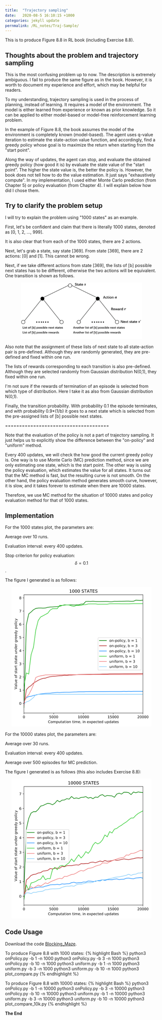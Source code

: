 ```yaml
---
title:  "Trajectory sampling"
date:   2020-08-5 16:10:15 +1000
categories: jekyll update
pernmalink: /RL_notes/Traj-Sample/
---
```

This is to produce Figure 8.8 in RL book (including Exercise 8.8).

## **Thoughts about the problem and trajectory sampling**

This is the most confusing problem up to now. The description is extremely ambiguous. I fail to produce the same figure as in the book. However, it is worth to document my experience and effort, which may be helpful for readers.

To my understanding, trajectory sampling is used in the process of planning, instead of learning. It requires a model of the environment. The model is either learned from experience or known as prior knowledge. So it can be applied to either model-based or model-free reinforcement learning problem.

In the example of Figure 8.8, the book assumes the model of the environment is completely known (model-based). The agent uses q-value iteration to estimate the state-action value function, and accordingly, find a greedy policy whose goal is to maximize the return when starting from the "start point".

Along the way of updates, the agent can stop, and evaluate the obtained greedy policy (how good it is) by evaluate the state value of the "start point". The higher the state value is, the better the policy is. However, the book does not tell how to do the value estimation. It just says "exhaustively compute". In my implementation, I used either Monte Carlo prediction (from Chapter 5) or policy evaluation (from Chapter 4). I will explain below how did I chose them.

## **Try to clarify the problem setup**

I will try to explain the problem using "1000 states" as an example.

First, let's be confident and claim that there is literally 1000 states, denoted as [0, 1, 2, ..., 999].

It is also clear that from each of the 1000 states, there are 2 actions.

Next, let's grab a state, say state [369]. From state [369], there are 2 actions: [0] and [1]. This cannot be wrong.

Next, if we take different actions from state [369], the lists of [b] possible next states has to be different, otherwise the two actions will be equivalent. One transition is shown as follows.

<div style="text-align:center"><img src="/files/Chapter8/Traj_sampling/TS_p1.png" alt="drawing" width="400"/></div>


Also note that the assignment of these lists of next state to all state-action pair is pre-defined. Although they are randomly generated, they are pre-defined and fixed within one run.

The lists of rewards corresponding to each transition is also pre-defined. Although they are selected randomly from Gaussian distribution N(0,1), they fixed within one run.

I'm not sure if the rewards of termination of an episode is selected from which type of distribution. Here I take it as also from Gaussian distribution N(0,1).

Finally, the transition probability. With probability 0.1 the episode terminates, and with probability 0.9*(1/b) it goes to a next state which is selected from the pre-assigned lists of [b] possible next states.

=====================================

Note that the evaluation of the policy is not a part of trajectory sampling. It just helps us to explicitly show the difference between the "on-policy" and "uniform" method.

Every 400 updates, we will check the how good the current greedy policy is. One way is to use Monte Carlo (MC) prediction method, since we are only estimating one state, which is the start point. The other way is using the policy evaluation, which estimates the value for all states. It turns out that the MC method is fast, but the resulting curve is not smooth. On the other hand, the policy evaluation method generates smooth curve, however, it is slow, and it takes forever to estimate when there are 10000 states.

Therefore, we use MC method for the situation of 10000 states and policy evaluation method for that of 1000 states.


## **Implementation**

For the 1000 states plot, the parameters are:

Average over 10 runs.

Evaluation interval: every 400 updates.

Stop criterion for policy evaluation: $$\delta = 0.1$$.

The figure I generated is as follows:

<div style="text-align:center"><img src="/files/Chapter8/Traj_sampling/compare_1000.svg" alt="drawing" width="460"/></div>



For the 10000 states plot, the parameters are:

Average over 30 runs.

Evaluation interval: every 400 updates.

Average over 500 episodes for MC prediction.

The figure I generated is as follows (this also includes Exercise 8.8):

<div style="text-align:center"><img src="/files/Chapter8/Traj_sampling/compare_10000.svg" alt="drawing" width="460"/></div>




## **Code Usage**

Download the code [Blocking_Maze](https://github.com/liCCcccs/Reinforcement-Learning-Book-Reproduce/tree/master/Chapter8/Trajectory_Sampling).

To produce Figure 8.8 with 1000 states:
{% highlight Bash %}
python3 onPolicy.py -b 1 -n 1000
python3 onPolicy.py -b 3 -n 1000
python3 onPolicy.py -b 10 -n 1000
python3 uniform.py -b 1 -n 1000
python3 uniform.py -b 3 -n 1000
python3 uniform.py -b 10 -n 1000
python3 plot_compare.py {% endhighlight %}

To produce Figure 8.8 with 10000 states:
{% highlight Bash %}
python3 onPolicy.py -b 1 -n 10000
python3 onPolicy.py -b 3 -n 10000
python3 onPolicy.py -b 10 -n 10000
python3 uniform.py -b 1 -n 10000
python3 uniform.py -b 3 -n 10000
python3 uniform.py -b 10 -n 10000
python3 plot_compare_10k.py {% endhighlight %}








**The End**
